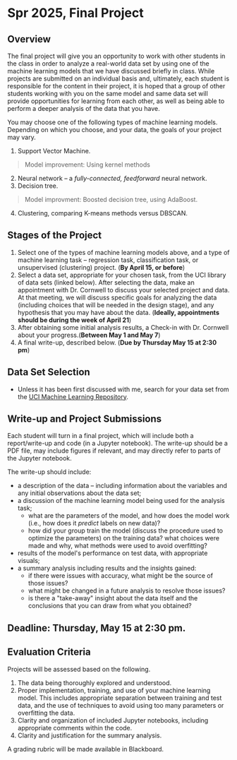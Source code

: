 # Spr 2025, Final Project

## Overview
The final project will give you an opportunity to work with other students in the class in order to analyze a real-world data set by using one of the machine learning models that we have discussed briefly in class. While projects are submitted on an individual basis and, ultimately, each student is responsible for the content in their project, it is hoped that a group of other students working with you on the same model and same data set will provide opportunities for learning from each other, as well as being able to perform a deeper analysis of the data that you have.

You may choose one of the following types of machine learning models. Depending on which you choose, and your data, the goals of your project may vary.

1. Support Vector Machine. 
> Model improvement: Using kernel methods
2. Neural network &ndash; a _fully-connected, feedforward_ neural network.
3. Decision tree.
> Model improvment: Boosted decision tree, using AdaBoost.
4. Clustering, comparing K-means methods versus DBSCAN.

## Stages of the Project
1. Select one of the types of machine learning models above, and a type of machine learning task &ndash; regression task, classification task, or unsupervised (clustering) project. (**By April 15, or before**)
2. Select a data set, appropriate for your chosen task, from the UCI library of data sets (linked below). After selecting the data, make an appointment with Dr. Cornwell to discuss your selected project and data. At that meeting, we will discuss specific goals for analyzing the data (including choices that will be needed in the design stage), and any hypothesis that you may have about the data. (**Ideally, appointments should be during the week of April 21**)
3. After obtaining some initial analysis results, a Check-in with Dr. Cornwell about your progress.(**Between May 1 and May 7**)
4. A final write-up, described below. (**Due by Thursday May 15 at 2:30 pm**)


## Data Set Selection
* Unless it has been first discussed with me, search for your data set from the [UCI Machine Learning Repository](https://archive.ics.uci.edu/).

## Write-up and Project Submissions
Each student will turn in a final project, which will include both a report/write-up and code (in a Jupyter notebook). The write-up should be a PDF file, may include figures if relevant, and may directly refer to parts of the Jupyter notebook.

The write-up should include: 
* a description of the data &ndash; including information about the variables and any initial observations about the data set; 
* a discussion of the machine learning model being used for the analysis task;
    * what are the parameters of the model, and how does the model work (i.e., how does it _predict_ labels on new data)? 
    * how did your group train the model (discuss the procedure used to optimize the parameters) on the training data? what choices were made and why, what methods were used to avoid overfitting?
* results of the model's performance on test data, with appropriate visuals; 
* a summary analysis including results and the insights gained: 
    * if there were issues with accuracy, what might be the source of those issues? 
    * what might be changed in a future analysis to resolve those issues? 
    * is there a "take-away" insight about the data itself and the conclusions that you can draw from what you obtained?

## Deadline: Thursday, May 15 at 2:30 pm.

## Evaluation Criteria
Projects will be assessed based on the following.
1. The data being thoroughly explored and understood.
2. Proper implementation, training, and use of your machine learning model. This includes appropriate separation between training and test data, and the use of techniques to avoid using too many parameters or overfitting the data.
3. Clarity and organization of included Jupyter notebooks, including appropriate comments within the code.
4. Clarity and justification for the summary analysis.

A grading rubric will be made available in Blackboard.